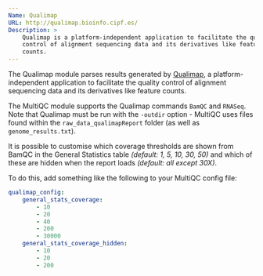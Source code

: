 ```yaml
---
Name: Qualimap
URL: http://qualimap.bioinfo.cipf.es/
Description: >
    Qualimap is a platform-independent application to facilitate the quality
    control of alignment sequencing data and its derivatives like feature
    counts.
---
```


The Qualimap module parses results generated by
[Qualimap](http://qualimap.bioinfo.cipf.es/),
a platform-independent application to facilitate the quality
control of alignment sequencing data and its derivatives like feature
counts.

The MultiQC module supports the Qualimap commands `BamQC` and `RNASeq`.
Note that Qualimap must be run with the `-outdir` option - MultiQC uses files
found within the `raw_data_qualimapReport` folder (as well as `genome_results.txt`).

It is possible to customise which coverage thresholds are shown from BamQC in
the General Statistics table _(default: 1, 5, 10, 30, 50)_ and which
of these are hidden when the report loads _(default: all except 30X)_.

To do this, add something like the following to your MultiQC config file:
```yaml
qualimap_config:
    general_stats_coverage:
        - 10
        - 20
        - 40
        - 200
        - 30000
    general_stats_coverage_hidden:
        - 10
        - 20
        - 200
```
